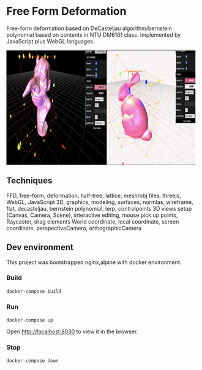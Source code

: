 # Free Form Deformation

Free-form deformation based on DeCasteljau algorithm/bernstein polynomial based on contents in NTU DM6101 class.
Implemented by JavaScript plus WebGL languages.

 <img align='middle' src="docs/5.demo.jpg" height="300" width="98%" >    

## Techniques

FFD, free-form, deformation, half-tree, lattice, mesh/obj files, threejs, WebGL, JavaScript
3D, graphics, modeling, surfaces, normlas, wireframe, flat, decasteljau, bernstein polynomial, lerp, controlpoints
3D views setup (Canvas, Camera, Scene), interactive editing, mouse pick up points, Raycaster, drag elements
World coordinate, local coordinate, screen coordinate, perspectiveCamera, orthographicCamera

## Dev environment

This project was bootstrapped nginx,alpine with docker environment.

### Build

    docker-compose build

### Run

    docker-compose up

Open [http://localhost:8030](http://localhost:8030) to view it in the browser.

### Stop

    docker-compose down
